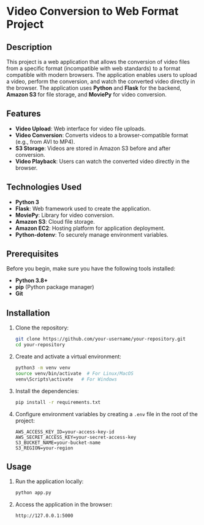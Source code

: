 
# Video Conversion to Web Format Project

## Description

This project is a web application that allows the conversion of video files from a specific format (incompatible with web standards) to a format compatible with modern browsers. The application enables users to upload a video, perform the conversion, and watch the converted video directly in the browser. The application uses **Python** and **Flask** for the backend, **Amazon S3** for file storage, and **MoviePy** for video conversion.

## Features

- **Video Upload**: Web interface for video file uploads.
- **Video Conversion**: Converts videos to a browser-compatible format (e.g., from AVI to MP4).
- **S3 Storage**: Videos are stored in Amazon S3 before and after conversion.
- **Video Playback**: Users can watch the converted video directly in the browser.

## Technologies Used

- **Python 3**
- **Flask**: Web framework used to create the application.
- **MoviePy**: Library for video conversion.
- **Amazon S3**: Cloud file storage.
- **Amazon EC2**: Hosting platform for application deployment.
- **Python-dotenv**: To securely manage environment variables.

## Prerequisites

Before you begin, make sure you have the following tools installed:

- **Python 3.8+**
- **pip** (Python package manager)
- **Git**

## Installation

1. Clone the repository:

   ```bash
   git clone https://github.com/your-username/your-repository.git
   cd your-repository
   ```

2. Create and activate a virtual environment:

   ```bash
   python3 -m venv venv
   source venv/bin/activate  # For Linux/MacOS
   venv\Scripts\activate   # For Windows
   ```

3. Install the dependencies:

   ```bash
   pip install -r requirements.txt
   ```

4. Configure environment variables by creating a `.env` file in the root of the project:

   ```plaintext
   AWS_ACCESS_KEY_ID=your-access-key-id
   AWS_SECRET_ACCESS_KEY=your-secret-access-key
   S3_BUCKET_NAME=your-bucket-name
   S3_REGION=your-region
   ```

## Usage

1. Run the application locally:

   ```bash
   python app.py
   ```

2. Access the application in the browser:

   ```
   http://127.0.0.1:5000
   ```
